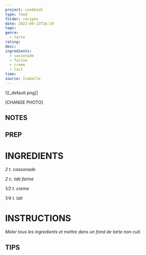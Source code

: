 ```yaml
---
project: cookbook
type: food
folder: recipes
date: 2023-09-13T16:19
tags: 
genre:
  - tarte
rating: 
desc: 
ingredients:
  - cassonade
  - farine
  - creme
  - lait
time: 
source: Isabelle
---
```


![[_default.png]]

[CHANGE PHOTO]


## NOTES




## PREP


# INGREDIENTS

_2 t. cassonade_

_2 c. tab farine_

_1/2 t. creme_

_1/4 t. lait_



# INSTRUCTIONS

_Meler tous les ingredients et mettre dans un_
_fond de tarte non cuit._



## TIPS



